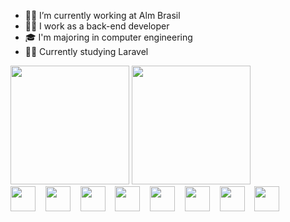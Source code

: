 <ul>
  <li>👨‍💻 I’m currently working at Alm Brasil </li>
  <li>👨‍💼 I work as a back-end developer </li>
  <li>🎓 I'm majoring in computer engineering </li>
  <li>👨‍🎓 Currently studying Laravel </li>
</ul>
<div display="inline">
  <img height="190em" src="https://github-readme-stats.vercel.app/api?username=jhowmael&show_icons=true&theme=omni"/>
  <img height="190em" src="https://github-readme-stats.vercel.app/api/top-langs/?username=jhowmael&layout=compact&langs_count=7&theme=omni&border_radius=6&hide_border=true"/>
</div>
<div display="inline">
  <img width="40" src="https://cdn.jsdelivr.net/gh/devicons/devicon@latest/icons/php/php-original.svg" />
  &nbsp;&nbsp;
  <img width="40" src="https://cdn.jsdelivr.net/gh/devicons/devicon@latest/icons/cakephp/cakephp-original.svg" />
  &nbsp;&nbsp;
  <img width="40" src="https://cdn.jsdelivr.net/gh/devicons/devicon@latest/icons/laravel/laravel-original.svg" />
  &nbsp;&nbsp;
  <img width="40" src="https://cdn.jsdelivr.net/gh/devicons/devicon@latest/icons/html5/html5-original.svg"  />
  &nbsp;&nbsp;
  <img width="40" src="https://cdn.jsdelivr.net/gh/devicons/devicon@latest/icons/javascript/javascript-plain.svg" />
  &nbsp;&nbsp;
  <img width="40" src="https://cdn.jsdelivr.net/gh/devicons/devicon@latest/icons/java/java-original.svg" />
  &nbsp;&nbsp;
  <img width="40" src="https://cdn.jsdelivr.net/gh/devicons/devicon@latest/icons/python/python-original.svg" />
  &nbsp;&nbsp;
  <img width="40" src="https://cdn.jsdelivr.net/gh/devicons/devicon@latest/icons/mysql/mysql-original.svg" />
</div>
